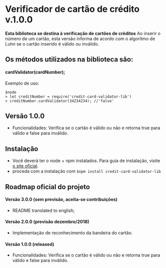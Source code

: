 # Verificador de cartão de crédito v.1.0.0

**Esta biblioteca se destina à verificação de cartões de créditos**
Ao inserir o número de um cartão, esta versão informa de acordo com o algorítmo de Luhn se o cartão inserido é válido ou inválido.


## Os métodos utilizados na biblioteca são:

#### **cardValidator(cardNumber);**

Exemplo de uso:

```
$node
> let creditNumber = require('credit-card-validator-lib')
> creditNumber.cardValidator(34234234); //'false'
```


## Versão 1.0.0
- Funcionalidades: Verifica se o cartão é válido ou não e retorna true para válido e false para inválido.


## Instalação

- Você deverá ter o node + npm instalados. Para guia de instalação, visite [o site oficial](https://www.npmjs.com/get-npm).
- proceda com a instalação com `$npm install credit-card-validator-lib`


## Roadmap oficial do projeto

#### Versão 3.0.0 (sem previsão, aceita-se contribuições)
- README translated to english;

#### Versão 2.0.0 (previsão dezembro/2018)
- Implementação de reconhecimento da bandeira do cartão.

#### Versão 1.0.0 (released)
- Funcionalidades: Verifica se o cartão é válido ou não e retorna true para válido e false para inválido.